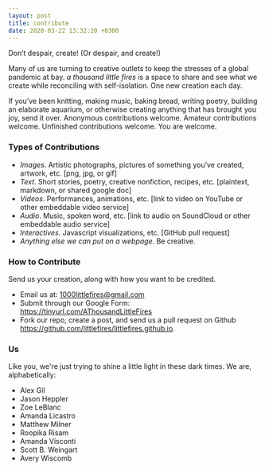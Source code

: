 ```yaml
---
layout: post
title: contribute
date: 2020-03-22 13:32:20 +0300
---
```

Don’t despair, create! (Or despair, and create!)

Many of us are turning to creative outlets to keep the stresses of a global pandemic at bay. *a thousand little fires* is a space to share and see what we create while reconciling with self-isolation. One new creation each day.

If you’ve been knitting, making music, baking bread, writing poetry, building an elaborate aquarium, or otherwise creating anything that has brought you joy, send it over. Anonymous contributions welcome. Amateur contributions welcome. Unfinished contributions welcome. You are welcome.

### Types of Contributions
- *Images*. Artistic photographs, pictures of something you’ve created, artwork, etc. [png, jpg, or gif]
- *Text*. Short stories, poetry, creative nonfiction, recipes, etc. [plaintext, markdown, or shared google doc]
- *Videos*. Performances, animations, etc. [link to video on YouTube or other embeddable video service]
- *Audio*. Music, spoken word, etc. [link to audio on SoundCloud or other embeddable audio service]
- *Interactives*. Javascript visualizations, etc. [GitHub pull request]
- *Anything else we can put on a webpage*. Be creative.

### How to Contribute
Send us your creation, along with how you want to be credited.

- Email us at: 1000littlefires@gmail.com
- Submit through our Google Form: <https://tinyurl.com/AThousandLittleFires>
- Fork our repo, create a post, and send us a pull request on Github <https://github.com/littlefires/littlefires.github.io>.

### Us
Like you, we're just trying to shine a little light in these dark times. We are, alphabetically: 

- Alex Gil
- Jason Heppler
- Zoe LeBlanc
- Amanda Licastro
- Matthew Milner
- Roopika Risam
- Amanda Visconti
- Scott B. Weingart
- Avery Wiscomb
